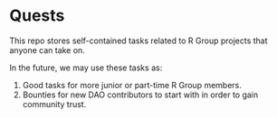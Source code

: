 # Quests
This repo stores self-contained tasks related to R Group projects that anyone can take on. 

In the future, we may use these tasks as:
1. Good tasks for more junior or part-time R Group members.
2. Bounties for new DAO contributors to start with in order to gain community trust.
